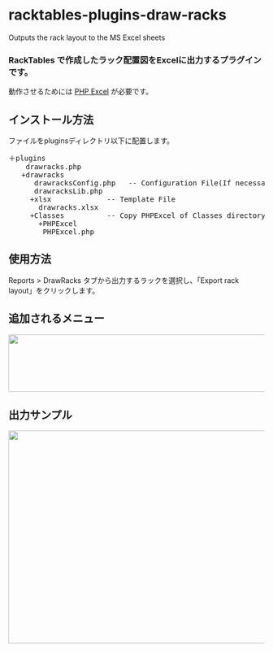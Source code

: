 # racktables-plugins-draw-racks
Outputs the rack layout to the MS Excel sheets

<h3>RackTables で作成したラック配置図をExcelに出力するプラグインです。</h3>

動作させるためには <A href="https://phpexcel.codeplex.com/" title="php Excel">PHP Excel</a> が必要です。

<h2>インストール方法</h2>
ファイルをpluginsディレクトリ以下に配置します。
<pre>
＋plugins
    drawracks.php
   +drawracks
      drawracksConfig.php   -- Configuration File(If necessary)
      drawracksLib.php
     +xlsx             -- Template File
       drawracks.xlsx
     +Classes          -- Copy PHPExcel of Classes directory
       +PHPExcel
        PHPExcel.php
</pre>

<h2>使用方法</h2>
Reports &gt; DrawRacks タブから出力するラックを選択し、「Export rack layout」をクリックします。

<h2>追加されるメニュー</h2><a href="https://raw.githubusercontent.com/hipontire/racktables-plugins-draw-racks/master/addedmenu.png" target="_blank"><img src="https://github.com/hipontire/racktables-plugins-draw-racks/blob/master/addedmenu.png" width="673" height="113"></a>

<h2>出力サンプル</h2>
<a href="https://raw.githubusercontent.com/hipontire/racktables-plugins-draw-racks/master/snapshot.png" target="_blank"><img src="https://github.com/hipontire/racktables-plugins-draw-racks/blob/master/snapshot.png" width="589" height="419"></a>

